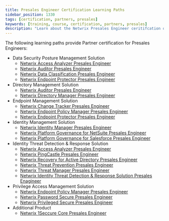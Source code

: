 ```yaml
---
title: Presales Engineer Certification Learning Paths
sidebar_position: 1330
tags: [certification, partners, presales]
keywords: [training, course, certification, partners, presales]
description: "Learn about the Netwrix Presales Engineer ceritifcation options"
---
```


The following learning paths provide Partner certification for Presales Engineers:

* Data Security Posture Management Solution
    * [Netwrix Access Analyzer Presales Engineer](./access-analyzer.md)
    * [Netwrix Auditor Presales Engineer](./auditor.md)
    * [Netwrix Data Classification Presales Engineer](./data-classification.md)
    * [Netwrix Endpoint Protector Presales Engineer](./endpoint-protector.md)
* Directory Management Solution
    * [Netwrix Auditor Presales Engineer](./auditor.md)
    * [Netwrix Directory Manager Presales Engineer](directory-manager.md)
* Endpoint Management Solution
    * [Netwrix Change Tracker Presales Engineer](./change-tracker.md)
    * [Netwrix Endpoint Policy Manager Presales Engineer](./endpoint-policy-manager.md)
    * [Netwrix Endpoint Protector Presales Engineer](./endpoint-protector.md)
* Identity Management Solution
    * [Netwrix Identity Manager Presales Engineer](./identity-manager.md)
    * [Netwrix Platform Governance for NetSuite Presales Engineer](./platform-governance-for-netsuite.md)
    * [Netwrix Platform Governance for Salesforce Presales Engineer](./platform-governance-for-salesforce.md)
* Identity Threat Detection & Response Solution
    * [Netwrix Access Analyzer Presales Engineer](./access-analyzer.md)
    * [Netwrix PingCastle Presales Engineer](./pingcastle.md)
    * [Netwrix Recovery for Active Directory Presales Engineer](./recovery-for-ad.md)
    * [Netwrix Threat Prevention Presales Engineer](./threat-prevention.md)
    * [Netwrix Threat Manager Presales Engineer](./threat-manager.md)
    * [Netwrix Identity Threat Detection & Response Solution Presales Enagineer](identity-threat-detection-and-response.md)
* Privilege Access Management Solution
    * [Netwrix Endpoint Policy Manager Presales Engineer](./endpoint-policy-manager.md)
    * [Netwrix Password Secure Presales Engineer](./password-secure.md)
    * [Netwrix Privileged Secure Presales Engineer](./privilege-secure.md)
* Additional Product
    * [Netwrix 1Seccure Core Presales Engineer](./1secure-core.md)
